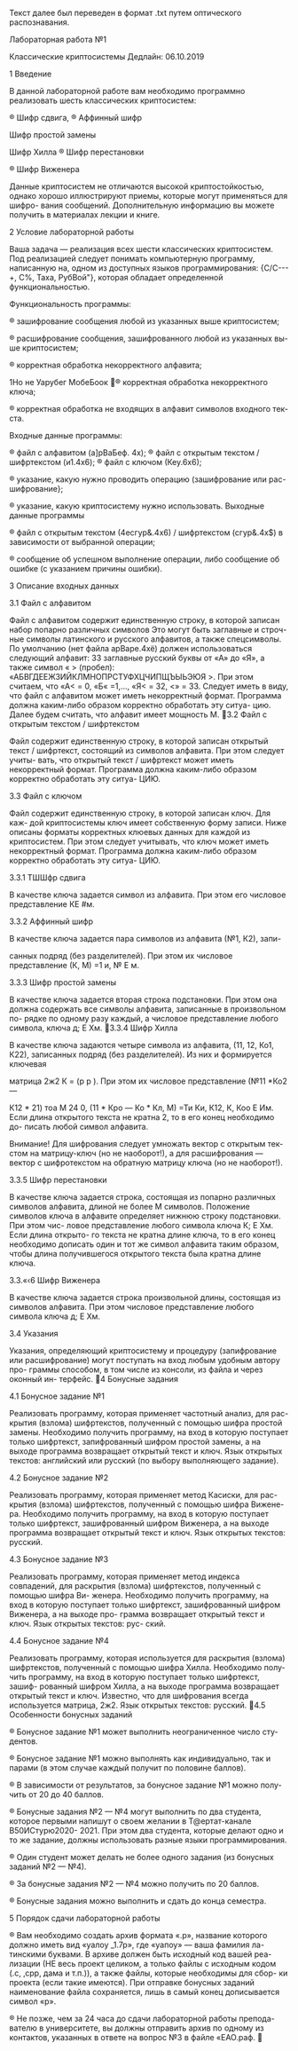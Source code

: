 Текст далее был переведен в формат .txt путем оптического распознавания. 

Лабораторная работа №1

Классические криптосистемы
Дедлайн: 06.10.2019

1 Введение

В данной лабораторной работе вам необходимо программно реализовать
шесть классических криптосистем:

® Шифр сдвига,
® Аффинный шифр

Шифр простой замены

Шифр Хилла
® Шифр перестановки

® Шифр Виженера

Данные криптосистем не отличаются высокой криптостойкостью, однако
хорошо иллюстрируют приемы, которые могут применяться для шифро-
вания сообщений. Дополнительную информацию вы можете получить в
материалах лекции и книге.

2 Условие лабораторной работы

Ваша задача — реализация всех шести классических криптосистем. Под
реализацией следует понимать компьютерную программу, написанную на,
одном из доступных языков программирования: {С/С---+, С%, Таха, РубВой"},
которая обладает определенной функциональностью.

Функциональность программы:

® зашифрование сообщения любой из указанных выше криптосистем;

® расшифрование сообщения, зашифрованного любой из указанных вы-
ше криптосистем;

® корректная обработка некорректного алфавита;

 

1Но не Уарубег МобеБоок
® корректная обработка некорректного ключа;

® корректная обработка не входящих в алфавит символов входного тек-
ста.

Входные данные программы:

® файл с алфавитом (а]рВаБеф. 4х);
® файл с открытым текстом / шифртекстом (и1.4х6);
® файл с ключом (Кеу.6х6);

® указание, какую нужно проводить операцию (зашифрование или рас-
шифрование};

® указание, какую криптосистему нужно использовать.
Выходные данные программы

® файл с открытым текстом (4есгур&.4х6) / шифртекстом (сгур&.4х$) в
зависимости от выбранной операции;

® сообщение об успешном выполнение операции, либо сообщение об
ошибке (с указанием причины ошибки).

3 Описание входных данных

3.1 Файл с алфавитом

Файл с алфавитом содержит единственную строку, в которой записан
набор попарно различных символов Это могут быть заглавные и строч-
ные символы латинского и русского алфавитов, а также спецсимволы. По
умолчанию (нет файла арВаре.4хё) должен использоваться следующий
алфавит: 33 заглавные русский буквы от «А» до «Я», а также символ
« > (пробел): «АБВГДЕЕЖЗИЙКЛМНОПРСТУФХЦЧИПЩЪЫЬЭЮЯ >.
При этом считаем, что «А< = 0, «Б« =1,..., «Я< = 32, <» = 33. Следует
иметь в виду, что файл с алфавитом может иметь некорректный формат.
Программа должна каким-либо образом корректно обработать эту ситуа-
цию. Далее будем считать, что алфавит имеет мощность М.
3.2 Файл с открытым текстом / шифртекстом

Файл содержит единственную строку, в которой записан открытый текст
/ шифртекст, состоящий из символов алфавита. При этом следует учиты-
вать, что открытый текст / шифртекст может иметь некорректный формат.
Программа должна каким-либо образом корректно обработать эту ситуа-
ЦИЮ.

3.3 Файл с ключом

Файл содержит единственную строку, в которой записан ключ. Для каж-
дой криптосистемы ключ имеет собственную форму записи. Ниже описаны
форматы корректных клюевых данных для каждой из криптосистем. При
этом следует учитывать, что ключ может иметь некорректный формат.
Программа должна каким-либо образом корректно обработать эту ситуа-
ЦИЮ.

3.3.1 ТШШфр сдвига

В качестве ключа задается символ из алфавита. При этом его числовое
представление КЕ #м.

3.3.2 Аффинный шифр

В качестве ключа задается пара символов из алфавита (№1, К2), запи-

санных подряд (без разделителей). При этом их числовое представление
(К, М) =1 и, № Е м.

3.3.3 Шифр простой замены

В качестве ключа задается вторая строка подстановки. При этом она
должна содержать все символы алфавита, записанные в произвольном по-
рядке по одному разу каждый, а числовое представление любого символа,
ключа д; Е Хм.
3.3.4 Шифр Хилла

В качестве ключа задаются четыре символа из алфавита, (11, 12, Ко1, К22),
записанных подряд (без разделителей). Из них и формируется ключевая

матрица 2ж2 К = (р р ). При этом их числовое представление (№11 *Ко2 —

К12 * 21) тоа М 24 0, (11 * Кро — Ко * Кл, М) =Ти Ки, К12, К, Коо Е Им.
Если длина открытого текста не кратна 2, то в его конец необходимо до-
писать любой символ алфавита.

Внимание! Для шифрования следует умножать вектор с открытым тек-
стом на матрицу-ключ (но не наоборот!), а для расшифрования — вектор с
шифротекстом на обратную матрицу ключа (но не наоборот!).

3.3.5 Шифр перестановки

В качестве ключа задается строка, состоящая из попарно различных
символов алфавита, длиной не более М символов. Положение символов
ключа в алфавите определяет нижнюю строку подстановки. При этом чис-
ловое представление любого символа ключа К; Е Хм. Если длина открыто-
го текста не кратна длине ключа, то в его конец необходимо дописать один
и тот же символ алфавита таким образом, чтобы длина получившегося
открытого текста была кратна длине ключа.

3.3.«‹6 Шифр Виженера

В качестве ключа задается строка произвольной длины, состоящая из
символов алфавита. При этом числовое представление любого символа
ключа д; Е Хм.

3.4 Указания

Указания, определяющий криптосистему и процедуру (запифрование
или расшифрование) могут поступать на вход любым удобным автору про-
граммы способом, в том числе из консоли, из файла и через оконный ин-
терфейс.
4 Бонусные задания

4.1 Бонусное задание №1

Реализовать программу, которая применяет частотный анализ, для рас-
крытия (взлома) шифртекстов, полученный с помощью шифра простой
замены. Необходимо получить программу, на вход в которую поступает
только шифртекст, запифрованный шифром простой замены, а на выходе
программа возвращает открытый текст и ключ. Язык открытых текстов:
английский или русский (по выбору выполняющего задание).

4.2 Бонусное задание №2

Реализовать программу, которая применяет метод Касиски, для рас-
крытия (взлома) шифртекстов, полученный с помощью шифра Вижене-
ра. Необходимо получить программу, на вход в которую поступает только
шифртекст, зашифрованный шифром Виженера, а на выходе программа
возвращает открытый текст и ключ. Язык открытых текстов: русский.

4.3 Бонусное задание №3

Реализовать программу, которая применяет метод индекса совпадений,
для раскрытия (взлома) шифртекстов, полученный с помощью шифра Ви-
женера. Необходимо получить программу, на вход в которую поступает
только шифртекст, зашифрованный шифром Виженера, а на выходе про-
грамма возвращает открытый текст и ключ. Язык открытых текстов: рус-
ский.

4.4 Бонусное задание №4

Реализовать программу, которая используется для раскрытия (взлома)
шифртекстов, полученный с помощью шифра Хилла. Необходимо полу-
чить программу, на вход в которую поступает только шифртекст, зашиф-
рованный шифром Хилла, а на выходе программа возвращает открытый
текст и ключ. Известно, что для шифрования всегда используется матрица,
2ж2. Язык открытых текстов: русский.
4.5 Особенности бонусных заданий

® Бонусное задание №1 может выполнить неограниченное число сту-
дентов.

® Бонусное задание №1 можно выполнять как индивидуально, так и
парами (в этом случае каждый получит по половине баллов).

® В зависимости от результатов, за бонусное задание №1 можно полу-
чить от 20 до 40 баллов.

® Бонусные задания №2 — №4 могут выполнить по два студента, которое
первыми напишут о своем желании в Т@ертат-канале В50ИСтурю2020-
2021. При этом два студента, которые делают одно и то же задание,
должны использовать разные языки программирования.

® Один студент может делать не более одного задания (из бонусных
заданий №2 — №4).

® За бонусные задания №2 — №4 можно получить по 20 баллов.

® Бонусные задания можно выполнить и сдать до конца семестра.

5 Порядок сдачи лабораторной работы

® Вам необходимо создать архив формата «.р», название которого
должно иметь вид «уалоу _1.7р», где «уапоу» — ваша фамилия ла-
тинскими буквами. В архиве должен быть исходный код вашей реа-
лизации (НЕ весь проект целиком, а только файлы с исходным кодом
(.с, ‚срр, дама и т.п.)), а также файлы, которые необходимы для сбор-
ки проекта (если такие имеются). При отправке бонусных заданий
наименование файла сохраняется, лишь в самый конец дописывается
символ «р».

® Не позже, чем за 24 часа до сдачи лабораторной работы препода-
вателю в университете, вы должны отправить архив по одному из
контактов, указанных в ответе на вопрос №3 в файле «ЕАО.раф.

